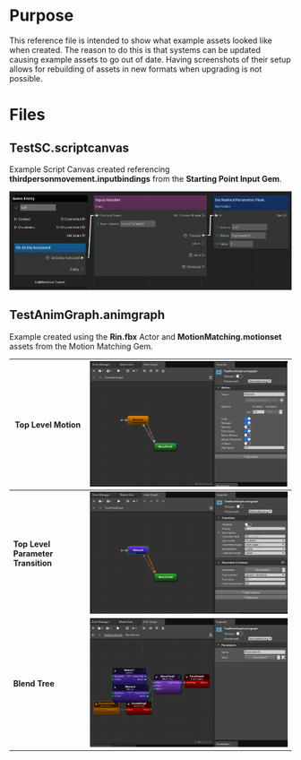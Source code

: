 # Purpose

This reference file is intended to show what example assets looked like when created. The reason to do this is that systems can be updated causing example assets to go out of date. Having screenshots of their setup allows for rebuilding of assets in new formats when upgrading is not possible.

# Files

## TestSC.scriptcanvas

Example Script Canvas created referencing **thirdpersonmovement.inputbindings** from the **Starting Point Input Gem**. 

![](images/scriptcanvas-thirdperson-movement.png)

## TestAnimGraph.animgraph

Example created using the **Rin.fbx** Actor and **MotionMatching.motionset** assets from the Motion Matching Gem.

| **Top Level Motion**               | ![](images/animgraph-top-level-motion.png) |
|------------------------------------|--------------------------------------------|
| **Top Level Parameter Transition** | ![](images/animgraph-top-level-parameters.png)                         |
| **Blend Tree**                     | ![](images/animgraph-blend-tree.png)                                           |









